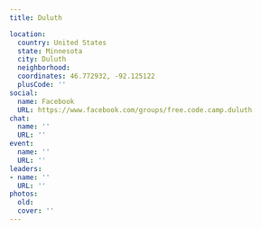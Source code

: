 ```yaml
---
title: Duluth

location:
  country: United States
  state: Minnesota
  city: Duluth
  neighborhood: 
  coordinates: 46.772932, -92.125122
  plusCode: ''
social:
  name: Facebook
  URL: https://www.facebook.com/groups/free.code.camp.duluth
chat:
  name: ''
  URL: ''
event:
  name: ''
  URL: ''
leaders:
- name: ''
  URL: ''
photos:
  old: 
  cover: ''
---
```

